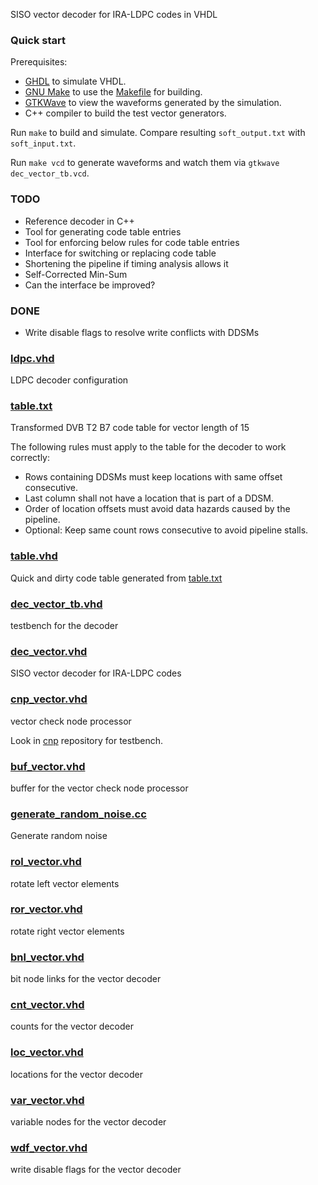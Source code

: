 
SISO vector decoder for IRA-LDPC codes in VHDL

### Quick start

Prerequisites:

* [GHDL](https://github.com/ghdl/ghdl) to simulate VHDL.
* [GNU Make](https://www.gnu.org/software/make/) to use the [Makefile](Makefile) for building.
* [GTKWave](http://gtkwave.sourceforge.net/) to view the waveforms generated by the simulation.
* C++ compiler to build the test vector generators.

Run ```make``` to build and simulate. Compare resulting ```soft_output.txt``` with ```soft_input.txt```.

Run ```make vcd``` to generate waveforms and watch them via ```gtkwave dec_vector_tb.vcd```.

### TODO

* Reference decoder in C++
* Tool for generating code table entries
* Tool for enforcing below rules for code table entries
* Interface for switching or replacing code table
* Shortening the pipeline if timing analysis allows it
* Self-Corrected Min-Sum
* Can the interface be improved?

### DONE

* Write disable flags to resolve write conflicts with DDSMs

### [ldpc.vhd](ldpc.vhd)

LDPC decoder configuration

### [table.txt](table.txt)

Transformed DVB T2 B7 code table for vector length of 15

The following rules must apply to the table for the decoder to work correctly:

* Rows containing DDSMs must keep locations with same offset consecutive.
* Last column shall not have a location that is part of a DDSM.
* Order of location offsets must avoid data hazards caused by the pipeline.
* Optional: Keep same count rows consecutive to avoid pipeline stalls.

### [table.vhd](table.vhd)

Quick and dirty code table generated from [table.txt](table.txt)

### [dec_vector_tb.vhd](dec_vector_tb.vhd)

testbench for the decoder

### [dec_vector.vhd](dec_vector.vhd)

SISO vector decoder for IRA-LDPC codes

### [cnp_vector.vhd](cnp_vector.vhd)

vector check node processor

Look in [cnp](https://github.com/aicodix/cnp) repository for testbench.

### [buf_vector.vhd](buf_vector.vhd)

buffer for the vector check node processor

### [generate_random_noise.cc](generate_random_noise.cc)

Generate random noise

### [rol_vector.vhd](rol_vector.vhd)

rotate left vector elements

### [ror_vector.vhd](ror_vector.vhd)

rotate right vector elements

### [bnl_vector.vhd](bnl_vector.vhd)

bit node links for the vector decoder

### [cnt_vector.vhd](cnt_vector.vhd)

counts for the vector decoder

### [loc_vector.vhd](loc_vector.vhd)

locations for the vector decoder

### [var_vector.vhd](var_vector.vhd)

variable nodes for the vector decoder

### [wdf_vector.vhd](wdf_vector.vhd)

write disable flags for the vector decoder

